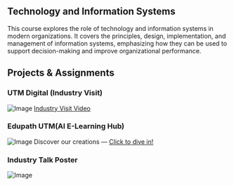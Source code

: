 
## Technology and Information Systems

This course explores the role of technology and information systems in modern organizations. It covers the principles, design, implementation, and management of information systems, emphasizing how they can be used to support decision-making and improve organizational performance.


## Projects & Assignments
### UTM Digital (Industry Visit)
![Image](https://github.com/user-attachments/assets/40e5215b-dfe0-48ef-a726-94a6abb08dfc)
[Industry Visit Video](https://www.youtube.com/watch?v=O35Xp3La1ns)
### Edupath UTM(AI E-Learning Hub)

![Image](https://github.com/user-attachments/assets/2c58ead1-ee94-4eea-9f45-e6a5b694e1d3)
Discover our creations — [Click to dive in!](https://edupathutm.my.canva.site/design-thinking)

### Industry Talk Poster
![Image](https://github.com/user-attachments/assets/08368ac2-d0f4-42ad-a5f4-e4c33e65c8bb)
